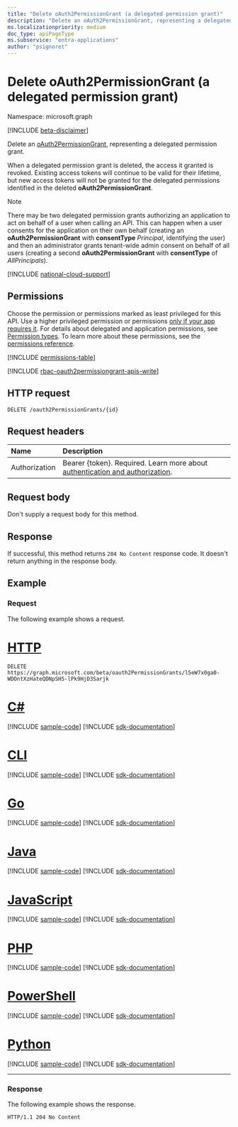 ```yaml
---
title: "Delete oAuth2PermissionGrant (a delegated permission grant)"
description: "Delete an oAuth2PermissionGrant, representing a delegated permission grant."
ms.localizationpriority: medium
doc_type: apiPageType
ms.subservice: "entra-applications"
author: "psignoret"
---
```


# Delete oAuth2PermissionGrant (a delegated permission grant)

Namespace: microsoft.graph

[!INCLUDE [beta-disclaimer](../../includes/beta-disclaimer.md)]

Delete an [oAuth2PermissionGrant](../resources/oauth2permissiongrant.md), representing a delegated permission grant.

When a delegated permission grant is deleted, the access it granted is revoked. Existing access tokens will continue to be valid for their lifetime, but new access tokens will not be granted for the delegated permissions identified in the deleted **oAuth2PermissionGrant**.

> [!NOTE]
> There may be two delegated permission grants authorizing an application to act on behalf of a user when calling an API. This can happen when a user consents for the application on their own behalf (creating an **oAuth2PermissionGrant** with **consentType** *Principal*, identifying the user) and then an administrator grants tenant-wide admin consent on behalf of all users (creating a second **oAuth2PermissionGrant** with **consentType** of *AllPrincipals*).

[!INCLUDE [national-cloud-support](../../includes/all-clouds.md)]

## Permissions

Choose the permission or permissions marked as least privileged for this API. Use a higher privileged permission or permissions [only if your app requires it](/graph/permissions-overview#best-practices-for-using-microsoft-graph-permissions). For details about delegated and application permissions, see [Permission types](/graph/permissions-overview#permission-types). To learn more about these permissions, see the [permissions reference](/graph/permissions-reference).

<!-- { "blockType": "permissions", "name": "oauth2permissiongrant_delete" } -->
[!INCLUDE [permissions-table](../includes/permissions/oauth2permissiongrant-delete-permissions.md)]

[!INCLUDE [rbac-oauth2permissiongrant-apis-write](../includes/rbac-for-apis/rbac-oauth2permissiongrant-apis-write.md)]

## HTTP request

<!-- { "blockType": "ignored" } -->

```http
DELETE /oauth2PermissionGrants/{id}
```

## Request headers

| Name       | Description|
|:---------------|:--------|
|Authorization|Bearer {token}. Required. Learn more about [authentication and authorization](/graph/auth/auth-concepts).|

## Request body

Don't supply a request body for this method.

## Response

If successful, this method returns `204 No Content` response code. It doesn't return anything in the response body.

## Example

### Request

The following example shows a request.

# [HTTP](#tab/http)
<!-- {
  "blockType": "request",
  "name": "delete_oAuth2PermissionGrant",
  "sampleKeys": ["l5eW7x0ga0-WDOntXzHateQDNpSH5-lPk9HjD3Sarjk"]
}-->
```http
DELETE https://graph.microsoft.com/beta/oauth2PermissionGrants/l5eW7x0ga0-WDOntXzHateQDNpSH5-lPk9HjD3Sarjk
```

# [C#](#tab/csharp)
[!INCLUDE [sample-code](../includes/snippets/csharp/delete-oauth2permissiongrant-csharp-snippets.md)]
[!INCLUDE [sdk-documentation](../includes/snippets/snippets-sdk-documentation-link.md)]

# [CLI](#tab/cli)
[!INCLUDE [sample-code](../includes/snippets/cli/delete-oauth2permissiongrant-cli-snippets.md)]
[!INCLUDE [sdk-documentation](../includes/snippets/snippets-sdk-documentation-link.md)]

# [Go](#tab/go)
[!INCLUDE [sample-code](../includes/snippets/go/delete-oauth2permissiongrant-go-snippets.md)]
[!INCLUDE [sdk-documentation](../includes/snippets/snippets-sdk-documentation-link.md)]

# [Java](#tab/java)
[!INCLUDE [sample-code](../includes/snippets/java/delete-oauth2permissiongrant-java-snippets.md)]
[!INCLUDE [sdk-documentation](../includes/snippets/snippets-sdk-documentation-link.md)]

# [JavaScript](#tab/javascript)
[!INCLUDE [sample-code](../includes/snippets/javascript/delete-oauth2permissiongrant-javascript-snippets.md)]
[!INCLUDE [sdk-documentation](../includes/snippets/snippets-sdk-documentation-link.md)]

# [PHP](#tab/php)
[!INCLUDE [sample-code](../includes/snippets/php/delete-oauth2permissiongrant-php-snippets.md)]
[!INCLUDE [sdk-documentation](../includes/snippets/snippets-sdk-documentation-link.md)]

# [PowerShell](#tab/powershell)
[!INCLUDE [sample-code](../includes/snippets/powershell/delete-oauth2permissiongrant-powershell-snippets.md)]
[!INCLUDE [sdk-documentation](../includes/snippets/snippets-sdk-documentation-link.md)]

# [Python](#tab/python)
[!INCLUDE [sample-code](../includes/snippets/python/delete-oauth2permissiongrant-python-snippets.md)]
[!INCLUDE [sdk-documentation](../includes/snippets/snippets-sdk-documentation-link.md)]

---

### Response

The following example shows the response.

<!-- {
  "blockType": "response",
  "truncated": true
} -->

```http
HTTP/1.1 204 No Content
```

<!-- uuid: 8fcb5dbc-d5aa-4681-8e31-b001d5168d79
2015-10-25 14:57:30 UTC -->
<!--
{
  "type": "#page.annotation",
  "description": "Delete oAuth2PermissionGrant",
  "keywords": "",
  "section": "documentation",
  "tocPath": "",
  "suppressions": [
  ]
}
-->


